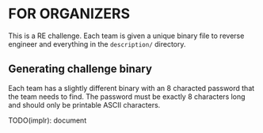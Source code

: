 FOR ORGANIZERS
==============

This is a RE challenge. Each team is given a unique binary file to reverse engineer and everything in the `description/` directory.

Generating challenge binary
---------------------------

Each team has a slightly different binary with an 8 characted password that the team needs to find. The password must be exactly 8 characters long and should only be printable ASCII characters.

TODO(implr): document
